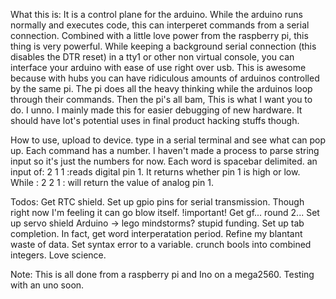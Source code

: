 What this is:  It is a control plane for the arduino.  While the arduino runs normally and executes code, this can interperet commands from a serial connection.  Combined with a little love power from the raspberry pi, this thing is very powerful.  While keeping a background serial connection (this disables the DTR reset) in a tty1 or other non virtual console, you can interface your arduino with ease of use right over usb.  This is awesome because with hubs you can have ridiculous amounts of arduinos controlled by the same pi.  The pi does all the heavy thinking while the arduinos loop through their commands. Then the pi's all bam, This is what I want you to do.  I unno. I mainly made this for easier debugging of new hardware.  It should have lot's potential uses in final product hacking stuffs though.

How to use, upload to device. type <enter> in a serial terminal and see what can pop up.  Each command has a number. I haven't made a process to parse string input so it's just the numbers for now. Each word is spacebar delimited. an input of: 2 1 1 <enter> :reads digital pin 1. It returns whether pin 1 is high or low. While : 2 2 1 <enter> : will return the value of analog pin 1.

Todos:
Get RTC shield.
Set up gpio pins for serial transmission. Though right now I'm feeling it can go blow itself.
!important! Get gf... round 2...
Set up servo shield
Arduino -> lego mindstorms? stupid funding.
Set up tab completion.
In fact, get word interperatation period.
Refine my blantant waste of data.
Set syntax error to a variable.
crunch bools into combined integers.
Love science.

Note: This is all done from a raspberry pi and Ino on a mega2560. Testing with an uno soon.
